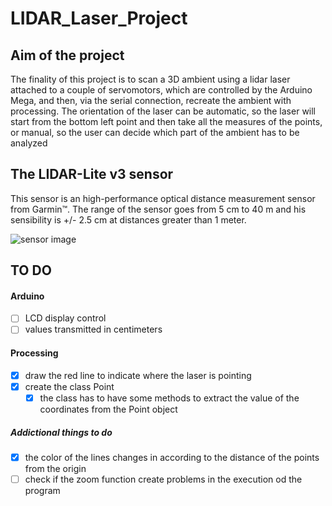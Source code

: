 # LIDAR_Laser_Project

## Aim of the project

The finality of this project is to scan a 3D ambient using a lidar laser attached to a couple of servomotors, which are controlled by the Arduino Mega, and then, via the serial connection, recreate the ambient with processing.
The orientation of the laser can be automatic, so the laser will start from the bottom left point and then take all the measures of the points, or manual, so the user can decide which part of the ambient has to be analyzed

## The LIDAR-Lite v3 sensor

This sensor is an high-performance optical distance measurement sensor from Garmin™.
The range of the sensor goes from 5 cm to 40 m and his sensibility is +/- 2.5 cm at distances greater than 1 meter.

![sensor image](https://static.garmincdn.com/en/products/010-01722-00/g/cf-lg.jpg)

## TO DO

#### Arduino

* [ ] LCD display control
* [ ] values transmitted in centimeters

#### Processing

* [x] draw the red line to indicate where the laser is pointing
* [x] create the class Point 
  * [x] the class has to have some methods to extract the value of the coordinates from the Point object

##### Addictional things to do

* [x] the color of the lines changes in according to the distance of the points from the origin
* [ ] check if the zoom function create problems in the execution od the program
